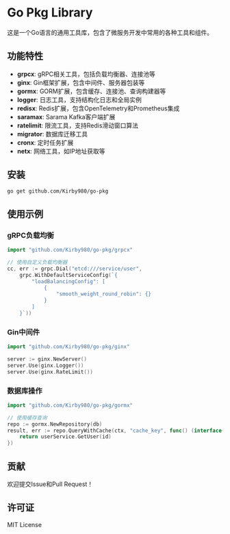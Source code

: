 # Go Pkg Library

这是一个Go语言的通用工具库，包含了微服务开发中常用的各种工具和组件。

## 功能特性

- **grpcx**: gRPC相关工具，包括负载均衡器、连接池等
- **ginx**: Gin框架扩展，包含中间件、服务器包装等
- **gormx**: GORM扩展，包含缓存、连接池、查询构建器等
- **logger**: 日志工具，支持结构化日志和全局实例
- **redisx**: Redis扩展，包含OpenTelemetry和Prometheus集成
- **saramax**: Sarama Kafka客户端扩展
- **ratelimit**: 限流工具，支持Redis滑动窗口算法
- **migrator**: 数据库迁移工具
- **cronx**: 定时任务扩展
- **netx**: 网络工具，如IP地址获取等

## 安装

```bash
go get github.com/Kirby980/go-pkg
```

## 使用示例

### gRPC负载均衡

```go
import "github.com/Kirby980/go-pkg/grpcx"

// 使用自定义负载均衡器
cc, err := grpc.Dial("etcd:///service/user",
    grpc.WithDefaultServiceConfig(`{
        "loadBalancingConfig": [
            {
                "smooth_weight_round_robin": {}
            }
        ]
    }`))
```

### Gin中间件

```go
import "github.com/Kirby980/go-pkg/ginx"

server := ginx.NewServer()
server.Use(ginx.Logger())
server.Use(ginx.RateLimit())
```

### 数据库操作

```go
import "github.com/Kirby980/go-pkg/gormx"

// 使用缓存查询
repo := gormx.NewRepository(db)
result, err := repo.QueryWithCache(ctx, "cache_key", func() (interface{}, error) {
    return userService.GetUser(id)
})
```

## 贡献

欢迎提交Issue和Pull Request！

## 许可证

MIT License 
